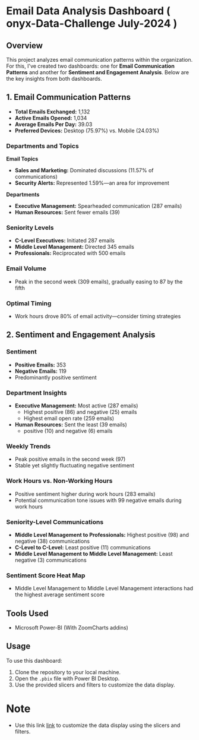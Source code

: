 # Email Data Analysis Dashboard ( onyx-Data-Challenge July-2024 )

## Overview
This project analyzes email communication patterns within the organization. For this, I've created two dashboards: one for **Email Communication Patterns** and another for **Sentiment and Engagement Analysis**. Below are the key insights from both dashboards.

## 1. Email Communication Patterns

- **Total Emails Exchanged:** 1,132
- **Active Emails Opened:** 1,034
- **Average Emails Per Day:** 39.03
- **Preferred Devices:** Desktop (75.97%) vs. Mobile (24.03%)

### Departments and Topics
**Email Topics**
- **Sales and Marketing:** Dominated discussions (11.57% of communications)
- **Security Alerts:** Represented 1.59%—an area for improvement
  
**Departments**

- **Executive Management:** Spearheaded communication (287 emails)
- **Human Resources:** Sent fewer emails (39)

### Seniority Levels
- **C-Level Executives:** Initiated 287 emails
- **Middle Level Management:** Directed 345 emails
- **Professionals:** Reciprocated with 500 emails

### Email Volume
- Peak in the second week (309 emails), gradually easing to 87 by the fifth

### Optimal Timing
- Work hours drove 80% of email activity—consider timing strategies
  

## 2. Sentiment and Engagement Analysis

### Sentiment
- **Positive Emails:** 353
- **Negative Emails:** 119
- Predominantly positive sentiment

### Department Insights
- **Executive Management:** Most active (287 emails)
  - Highest positive (86) and negative (25) emails
  - Highest email open rate (259 emails)
- **Human Resources:** Sent the least (39 emails)
  - positive (10) and negative (6) emails

### Weekly Trends
- Peak positive emails in the second week (97)
- Stable yet slightly fluctuating negative sentiment

### Work Hours vs. Non-Working Hours
- Positive sentiment higher during work hours (283 emails)
- Potential communication tone issues with 99 negative emails during work hours

### Seniority-Level Communications
- **Middle Level Management to Professionals:** Highest positive (98) and negative (38) communications
- **C-Level to C-Level:** Least positive (11) communications
- **Middle Level Management to Middle Level Management:** Least negative (3) communications

### Sentiment Score Heat Map
- Middle Level Management to Middle Level Management interactions had the highest average sentiment score


## Tools Used

- Microsoft Power-BI (With ZoomCharts addins)

## Usage
To use this dashboard:
1. Clone the repository to your local machine.
2. Open the `.pbix` file with Power BI Desktop.
3. Use the provided slicers and filters to customize the data display.

# Note
- Use this link [link](https://app.powerbi.com/view?r=eyJrIjoiZDNjYjNlODctNDQ5OS00MDQxLWJiN2YtMGZmMmE4NTYxYTA3IiwidCI6IjQ2NTRiNmYxLTBlNDctNDU3OS1hOGExLTAyZmU5ZDk0M2M3YiIsImMiOjl9) to customize the data display using the slicers and filters.


